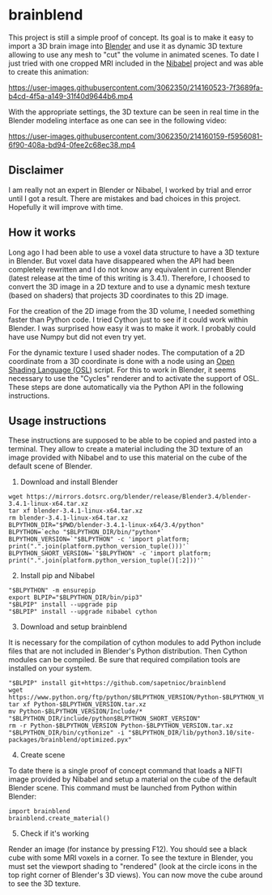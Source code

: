 # brainblend

This project is still a simple proof of concept. Its goal is to make it easy to import a 3D brain image into [Blender](https://www.blender.org/) and use it as dynamic 3D texture allowing to use any mesh to "cut" the volume in animated scenes. To date I just tried with one cropped MRI included in the [Nibabel](https://nipy.org/nibabel/) project and was able to create this animation:


https://user-images.githubusercontent.com/3062350/214160523-7f3689fa-b4cd-4f5a-a149-31f40d9644b6.mp4



With the appropriate settings, the 3D texture can be seen in real time in the Blender modeling interface as one can see in the following video: 


https://user-images.githubusercontent.com/3062350/214160159-f5956081-6f90-408a-bd94-0fee2c68ec38.mp4



## Disclaimer

I am really not an expert in Blender or Nibabel, I worked by trial and error until I got a result. There are mistakes and bad choices in this project. Hopefully it will improve with time.

## How it works

Long ago I had been able to use a voxel data structure to have a 3D texture in Blender. But voxel data have disappeared when the API had been completely rewritten and I do not know any equivalent in current Blender (latest release at the time of this writing is 3.4.1). Therefore, I choosed to convert the 3D image in a 2D texture and to use a dynamic mesh texture (based on shaders) that projects 3D coordinates to this 2D image.

For the creation of the 2D image from the 3D volume, I needed something faster than Python code. I tried Cython just to see if it could work within Blender. I was surprised how easy it was to make it work. I probably could have use Numpy but did not even try yet. 

For the dynamic texture I used shader nodes. The computation of a 2D coordinate from a 3D coordinate is done with a node using an [Open Shading Language (OSL)](https://github.com/AcademySoftwareFoundation/OpenShadingLanguage) script. For this to work in Blender, it seems necessary to use the "Cycles" renderer and to activate the support of OSL. These steps are done automatically via the Python API in the following instructions.

## Usage instructions

These instructions are supposed to be able to be copied and pasted into a terminal. They allow to create a material including the 3D texture of an image provided with Nibabel and to use this material on the cube of the default scene of Blender.

1. Download and install Blender

```
wget https://mirrors.dotsrc.org/blender/release/Blender3.4/blender-3.4.1-linux-x64.tar.xz
tar xf blender-3.4.1-linux-x64.tar.xz
rm blender-3.4.1-linux-x64.tar.xz
BLPYTHON_DIR="$PWD/blender-3.4.1-linux-x64/3.4/python"
BLPYTHON=`echo "$BLPYTHON_DIR/bin/"python*`
BLPYTHON_VERSION=`"$BLPYTHON" -c 'import platform; print(".".join(platform.python_version_tuple()))'`
BLPYTHON_SHORT_VERSION=`"$BLPYTHON" -c 'import platform; print(".".join(platform.python_version_tuple()[:2]))'`
```

2. Install pip and Nibabel

```
"$BLPYTHON" -m ensurepip
export BLPIP="$BLPYTHON_DIR/bin/pip3"
"$BLPIP" install --upgrade pip
"$BLPIP" install --upgrade nibabel cython
```

3. Download and setup brainblend

It is necessary for the compilation of cython modules to add Python include files that are not included in Blender's Python distribution.
Then Cython modules can be compiled. Be sure that required compilation tools are installed on your system.

```
"$BLPIP" install git+https://github.com/sapetnioc/brainblend
wget https://www.python.org/ftp/python/$BLPYTHON_VERSION/Python-$BLPYTHON_VERSION.tar.xz
tar xf Python-$BLPYTHON_VERSION.tar.xz
mv Python-$BLPYTHON_VERSION/Include/* "$BLPYTHON_DIR/include/python$BLPYTHON_SHORT_VERSION"
rm -r Python-$BLPYTHON_VERSION Python-$BLPYTHON_VERSION.tar.xz
"$BLPYTHON_DIR/bin/cythonize" -i "$BLPYTHON_DIR/lib/python3.10/site-packages/brainblend/optimized.pyx"
```

4. Create scene

To date there is a single proof of concept command that loads a NIFTI image provided by Nibabel and setup a material on the cube of the default Blender scene. This command must be launched from Python within Blender:

```
import brainblend
brainblend.create_material()
```

5. Check if it's working

Render an image (for instance by pressing F12). You should see a black cube with some MRI voxels in a corner. To see the texture in Blender, you must set the viewport shading to "rendered" (look at the circle icons in the top right corner of Blender's 3D views). You can now move the cube around to see the 3D texture.
